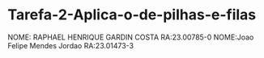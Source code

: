 # Tarefa-2-Aplica-o-de-pilhas-e-filas
NOME: RAPHAEL HENRIQUE GARDIN COSTA RA:23.00785-0
NOME:Joao Felipe Mendes Jordao RA:23.01473-3
